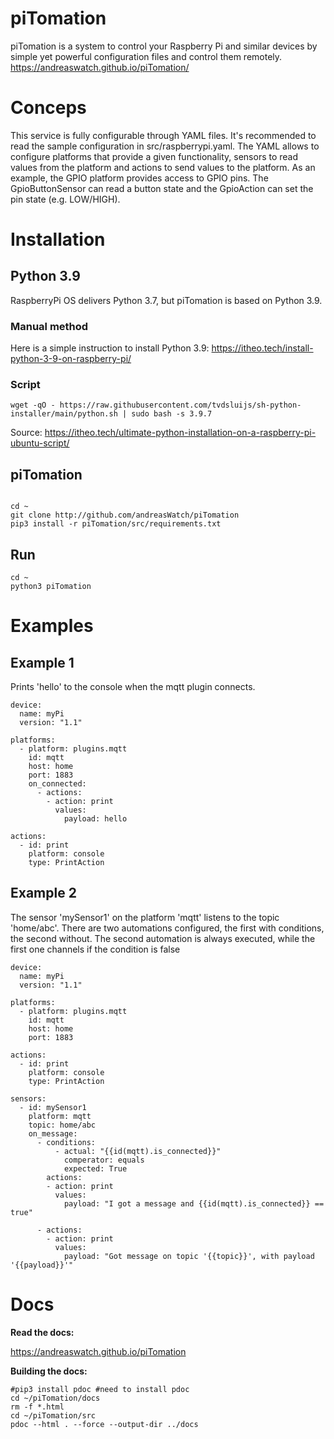 # piTomation

piTomation is a system to control your Raspberry Pi and similar devices by simple yet powerful configuration files and control them remotely.
https://andreaswatch.github.io/piTomation/

# Conceps

This service is fully configurable through YAML files. It's recommended to read the sample configuration in src/raspberrypi.yaml.
The YAML allows to configure platforms that provide a given functionality, sensors to read values from the platform and actions to send values to the platform.
As an example, the GPIO platform provides access to GPIO pins. The GpioButtonSensor can read a button state and the GpioAction can set the pin state (e.g. LOW/HIGH).


# Installation
## Python 3.9
RaspberryPi OS delivers Python 3.7, but piTomation is based on Python 3.9.

### Manual method

Here is a simple instruction to install Python 3.9:
https://itheo.tech/install-python-3-9-on-raspberry-pi/

### Script
```
wget -qO - https://raw.githubusercontent.com/tvdsluijs/sh-python-installer/main/python.sh | sudo bash -s 3.9.7
```
Source: https://itheo.tech/ultimate-python-installation-on-a-raspberry-pi-ubuntu-script/

## piTomation
```

cd ~
git clone http://github.com/andreasWatch/piTomation
pip3 install -r piTomation/src/requirements.txt
```

## Run
```
cd ~
python3 piTomation
```

# Examples

## Example 1
Prints 'hello' to the console when the mqtt plugin connects.

```
device: 
  name: myPi
  version: "1.1"

platforms:
  - platform: plugins.mqtt
    id: mqtt
    host: home
    port: 1883
    on_connected: 
      - actions:
        - action: print
          values:
            payload: hello 

actions:
  - id: print
    platform: console
    type: PrintAction            
```

## Example 2
The sensor 'mySensor1' on the platform 'mqtt' listens to the topic 'home/abc'.
There are two automations configured, the first with conditions, the second without.
The second automation is always executed, while the first one channels if the condition is false
```
device: 
  name: myPi
  version: "1.1"

platforms:
  - platform: plugins.mqtt
    id: mqtt
    host: home
    port: 1883

actions:
  - id: print
    platform: console
    type: PrintAction            

sensors:
  - id: mySensor1
    platform: mqtt
    topic: home/abc
    on_message:
      - conditions:
          - actual: "{{id(mqtt).is_connected}}"
            comperator: equals
            expected: True
        actions:
        - action: print
          values:
            payload: "I got a message and {{id(mqtt).is_connected}} == true"      

      - actions:
        - action: print
          values:
            payload: "Got message on topic '{{topic}}', with payload '{{payload}}'"
```


# Docs
**Read the docs:**

https://andreaswatch.github.io/piTomation

**Building the docs:**
```
#pip3 install pdoc #need to install pdoc
cd ~/piTomation/docs
rm -f *.html
cd ~/piTomation/src
pdoc --html . --force --output-dir ../docs
```
